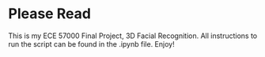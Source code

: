 # Please Read

This is my ECE 57000 Final Project, 3D Facial Recognition. All instructions to run the script can be found in the .ipynb file. Enjoy!